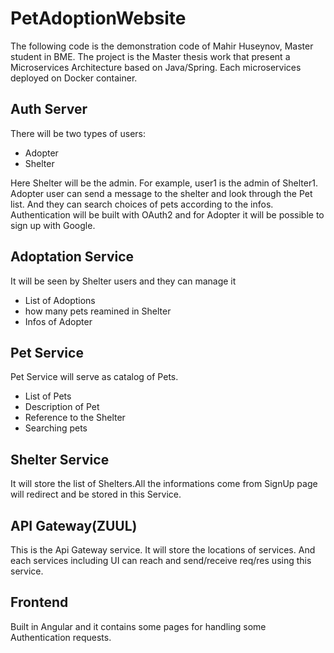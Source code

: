 # PetAdoptionWebsite


The following code is the demonstration code of Mahir Huseynov, Master student in BME. The project is the Master thesis work that present a Microservices Architecture based on Java/Spring. Each microservices deployed on Docker container.

<h2> Auth Server </h2>
<!--<h4>Features to add</h4> -->
There will be two types of users:
<ul>
  <li>Adopter</li>
  <li>Shelter</li>
</ul>
Here Shelter will be the admin. For example, user1 is the admin of Shelter1.
Adopter user can send a message to the shelter and look through the Pet list. And they can search choices of pets according to the infos.
Authentication will be built with OAuth2 and for Adopter it will be possible to sign up with Google. 

<h2> Adoptation Service </h2>
It will be seen by Shelter users and they can manage it
<ul>
  <li>List of Adoptions</li>
  <li>how many pets reamined in Shelter</li>
  <li>Infos of Adopter</li>
</ul>

<h2> Pet Service </h2>

Pet Service will serve as catalog of Pets.
<ul>
  <li>List of Pets</li>
  <li>Description of Pet</li>
  <li>Reference to the Shelter</li>
  <li> Searching pets</li>
</ul>

<h2> Shelter Service </h2>

It will store the list of Shelters.All the informations come from SignUp page will redirect and be stored in this Service. 

<h2> API Gateway(ZUUL) </h2>

This is the Api Gateway service. It will store the locations of services. And each services including UI can reach and send/receive req/res using this service.

<h2>Frontend</h2>

Built in Angular and it contains some pages for handling some Authentication requests.
